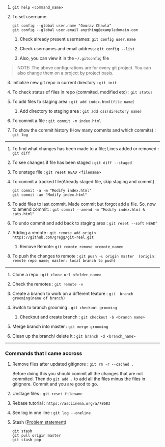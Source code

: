 1. `git help <command_name>`

2. To set username:

    ```
    git config --global user.name "Gourav Chawla"
    git config --global user.email anything@exampledomain.com
    ```

    1. Check already present usernames: `git config user.name`

    2. Check usernames and email address: `git config --list`

    3. Also, you can view it in the `~/.gitconfig` file
    
> NOTE: The above configurations are for every git project. You can also change them on a project by project basis.

3. Initialize new git repo in current directory
				: `git init`

4. To check status of files in repo (commited, modified etc)
				: `git status`

5. To add files to staging area
				: `git add index.html(file name)`

    1. Add directory to staging area
				: `git add css(directory name)`

6. To commit a file
				: `git commit -m index.html`

7. To show the commit history (How many commits and which commits)
				: `git log`


******************************************************************************

1. To find what changes has been made to a file; Lines added or removed
				: `git diff`

2.  To see changes if file has been staged
				: `git diff --staged`

3. To unstage file
				: `git reset HEAD <filename>`

4. To commit a tracked file(Already staged file, skip staging and commit)
    ```
    git commit -a -m "Modify index.html"
    git commit -am "Modify index.html"
    ```

5. To add files to last commit. Made commit but forgot add a file. So, now to amend commit:
				: `git commit --amend -m "Modify index.html & cats.html"`

6. To undo commit and add back to staging area
				: `git reset --soft HEAD^`

7. Adding a remote
				: `git remote add origin https://github.com/gregg/git-real.git`
    1. Remove Remote: `git remote remove <remote_name>`

8. To push the changes to remote
				: `git push -u origin master  (origin: remote repo name; master: local branch to push)`

******************************************************************************

1. Clone a repo
				: `git clone url <folder_name>`

2. Check the remotes
				: `git remote -v`

3. Create a branch to work on a different feature
				: `git  branch grooming(name of branch)`

4. Switch to branch grooming
				: `git checkout grooming`
				
    1. Checkout and create branch
				: `git checkout -b <branch name>`


5. Merge branch into master
				: `git merge grooming`

6. Clean up the branch/ delete it
				: `git branch -d <branch_name>`



******************************************************************************

### Commands that I came accross

1. Remove files after updated gitignore
        : `git rm -r --cached .`
        
    Before doing this you should commit all the changes that are not commited. 
    Then do `git add .` to add all the files minus the files in gitignore. Commit and you are good to go.

2. Unstage files :
			`git reset filename`

3. Rebase tutorial :
    `https://asciinema.org/a/78683`

4. See log in one line :
    `git log --oneline`

5. Stash ([Problem statement](https://stackoverflow.com/questions/19216411/how-do-i-pull-files-from-remote-without-overwriting-local-files))
    ```
    git stash
    git pull origin master
    git stash pop
    ```
